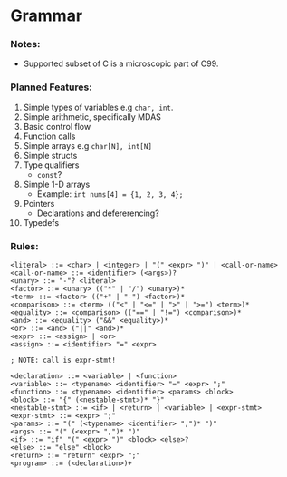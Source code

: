 # Grammar

### Notes:
 - Supported subset of C is a microscopic part of C99.

### Planned Features:
 1. Simple types of variables e.g `char, int`.
 2. Simple arithmetic, specifically MDAS
 3. Basic control flow
 4. Function calls
 5. Simple arrays e.g `char[N], int[N]`
 6. Simple structs
 7. Type qualifiers
    - `const`?
 8. Simple 1-D arrays
    - Example: `int nums[4] = {1, 2, 3, 4};`
 9. Pointers
    - Declarations and defererencing?
 10. Typedefs

### Rules:
```bnf
<literal> ::= <char> | <integer> | "(" <expr> ")" | <call-or-name>
<call-or-name> ::= <identifier> (<args>)?
<unary> ::= "-"? <literal>
<factor> ::= <unary> (("*" | "/") <unary>)*
<term> ::= <factor> (("+" | "-") <factor>)*
<comparison> ::= <term> (("<" | "<=" | ">" | ">=") <term>)*
<equality> ::= <comparison> (("==" | "!=") <comparison>)*
<and> ::= <equality> ("&&" <equality>)*
<or> ::= <and> ("||" <and>)*
<expr> ::= <assign> | <or>
<assign> ::= <identifier> "=" <expr>

; NOTE: call is expr-stmt!

<declaration> ::= <variable> | <function>
<variable> ::= <typename> <identifier> "=" <expr> ";"
<function> ::= <typename> <identifier> <params> <block>
<block> ::= "{" (<nestable-stmt>)* "}"
<nestable-stmt> ::= <if> | <return> | <variable> | <expr-stmt>
<expr-stmt> ::= <expr> ";"
<params> ::= "(" (<typename> <identifier> ",")* ")"
<args> ::= "(" (<expr> ",")* ")"
<if> ::= "if" "(" <expr> ")" <block> <else>?
<else> ::= "else" <block>
<return> ::= "return" <expr> ";"
<program> ::= (<declaration>)+
```